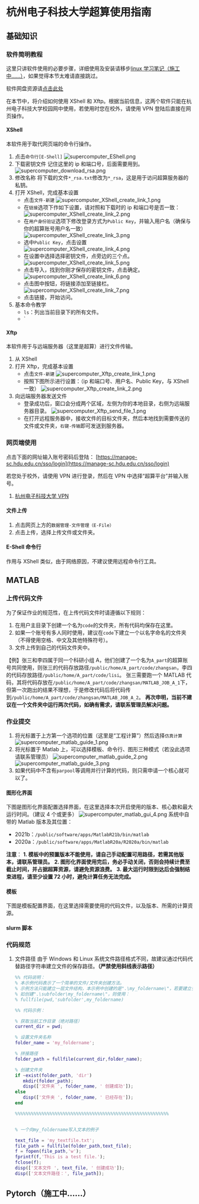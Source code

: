 # 杭州电子科技大学超算使用指南

## 基础知识

### 软件简明教程

这里只讲软件使用的必要步骤，详细使用及安装请移步[linux 学习笔记（施工中……）](https://github.com/LCQaha/My_notebook/blob/main/Linux/HanSP_notebook.md#%E8%BD%AF%E4%BB%B6%E6%96%BD%E5%B7%A5%E4%B8%AD)，如果觉得本节太难请直接跳过。

软件网盘资源请[点击此处](https://pan.baidu.com/s/14sh6Jx0jNJekzR0epgrdgQ?pwd=yxsm)

在本节中，将介绍如何使用 XShell 和 Xftp。根据当前信息，这两个软件只能在杭州电子科技大学校园网中使用，若使用时您在校外，请使用 VPN 登陆后直接在网页操作。

#### XShell

本软件用于取代网页端的命令行操作。

1. 点击`命令行[E-Shell]`
   ![supercomputer_EShell.png](./img/supercomputer_EShell.png)
2. 下载密钥文件
   记住这里的 ip 和端口号，后面需要用到。
   ![supercomputer_download_rsa.png](./img/supercomputer_download_rsa.png)
3. 修改名称
   将下载的文件`*_rsa.txt`修改为`*_rsa`，这是用于访问超算服务器的私钥。
4. 打开 XShell，完成基本设置
   - 点击`文件-新建`
     ![supercomputer_XShell_create_link_1.png](./img/supercomputer_XShell_create_link_1.png)
   - 在`链接`选项下作如下设置，请对照和下载时的 ip 和端口号是否一致：
     ![supercomputer_XShell_create_link_2.png](./img/supercomputer_XShell_create_link_2.png)
   - 在`用户身份验证`选项下修改登录方式为`Public Key`，并输入用户名（确保与你的超算账号用户名一致）
     ![supercomputer_XShell_create_link_3.png](./img/supercomputer_XShell_create_link_3.png)
   - 选中`Public Key`，点击设置
     ![supercomputer_XShell_create_link_4.png](./img/supercomputer_XShell_create_link_4.png)
   - 在设置中选择选择密钥文件，点旁边的三个点。
     ![supercomputer_XShell_create_link_5.png](./img/supercomputer_XShell_create_link_5.png)
   - 点击导入，找到你刚才保存的密钥文件，点击确定。
     ![supercomputer_XShell_create_link_6.png](./img/supercomputer_XShell_create_link_6.png)
   - 点击图中按钮，将链接添加至链接栏。
     ![supercomputer_XShell_create_link_7.png](./img/supercomputer_XShell_create_link_7.png)
   - 点击链接，开始访问。
5. 基本命令教学
   - `ls`：列出当前目录下的所有文件。
   - `

#### Xftp

本软件用于与远端服务器（这里是超算）进行文件传输。

1. 从 XShell
2. 打开 Xftp，完成基本设置
   - 点击`文件-新建`
     ![supercomputer_Xftp_create_link_1.png](./img/supercomputer_Xftp_create_link_1.png)
   - 按照下图所示进行设置：（ip 和端口号、用户名、Public Key，与 XShell 一致）
     ![supercomputer_Xftp_create_link_2.png](./img/supercomputer_Xftp_create_link_2.png)
3. 向远端服务器发送文件
   - 登录成功后，窗口会分成两个区域，左侧为你的本地目录，右侧为远端服务器目录。
     ![supercomputer_Xftp_send_file_1.png](./img/supercomputer_Xftp_send_file_1.png)
   - 在打开远程服务器中，接收文件的目标文件夹，然后本地找到需要传送的文件或文件夹，`右键-传输`即可发送到服务器。

### 网页端使用

点击下面的网址输入账号密码后登陆：
[https://manage-sc.hdu.edu.cn/sso/login](https://manage-sc.hdu.edu.cn/sso/login)

若您处于校外，请使用 VPN 进行登录，然后在 VPN 中选择“超算平台”并输入账号。

1. [杭州电子科技大学 VPN](https://vpn.hdu.edu.cn)

#### 文件上传

1. 点击网页上方的`数据管理-文件管理（E-File）`
2. 点击上传，选择上传文件或文件夹。

#### E-Shell 命令行

作用与 XShell 类似，由于网络原因，不建议使用远程命令行工具。

## MATLAB

### 上传代码文件

为了保证作业的规范性，在上传代码文件时请遵循以下规则：

1. 在用户主目录下创建一个名为`code`的文件夹，所有代码均保存在这里。
2. 如果一个账号有多人同时使用，建议在`code`下建立一个以名字命名的文件夹（不得使用空格、中文及其他特殊符号）。
3. 文件上传到自己的代码文件夹中。

【例】张三和李四属于同一个科研小组 A，他们创建了一个名为`A_part`的超算账号共同使用，则张三的代码存放路径`/public/home/A_part/code/zhangsan`，李四的代码存放路径`/public/home/A_part/code/lisi`。
张三需要跑一个 MATLAB 代码，其将代码存放在`/public/home/A_part/code/zhangsan/MATLAB_JOB_A_1`下，但第一次跑出的结果不理想，于是修改代码后将代码传到`/public/home/A_part/code/zhangsan/MATLAB_JOB_A_2`。
**再次申明，当前不建议在一个文件夹中运行两次代码，如确有需求，请联系管理员解决问题。**

### 作业提交

1. 将光标置于上方第一个选项的位置（这里是“工程计算”）然后选择`仿真计算`
   ![supercomputer_matlab_guide_1.png](./img/supercomputer_matlab_guide_1.png)
2. 将光标置于 Matlab 上，可以选择模板、命令行、图形三种模式（若没此选项请联系管理员）
   ![supercomputer_matlab_guide_2.png](./img/supercomputer_matlab_guide_2.png)
   ![supercomputer_matlab_guide_3.png](./img/supercomputer_matlab_guide_3.png)
3. 如果代码中不含有`parpool`等调用并行计算的代码，则只需申请一个核心就可以了。

#### 图形化界面

下图是图形化界面配置选择界面，在这里选择本次开启使用的版本、核心数和最大运行时间。（建议 4 个或更多）
![supercomputer_matlab_gui_4.png](./img/supercomputer_matlab_gui_4.png)
系统中自带的 Matlab 版本及其位置：

- 2021b：`/public/software/apps/MatlabR21b/bin/matlab`
- 2020a：`/public/software/apps/MatlabR20a/R2020a/bin/matlab`

**注意**：
**1. 模板中的预置版本不能使用，请自己手动配置可用路径，若需其他版本，请联系管理员。**
**2. 图形化界面使用完后，务必手动关闭，否则会持续计费至截止时间，并占据超算资源，请避免资源浪费。**
**3. 最大运行时限到达后会强制结束进程，请至少设置 72 小时，避免计算任务无法完成。**

#### 模板

下图是模板配置界面，在这里选择需要使用的代码文件，以及版本、所需的计算资源。

#### slurm 脚本

### 代码规范

1. 文件路径
   由于 Windows 和 Linux 系统文件路径格式不同，故建议通过代码代替路径字符串建立文件的保存路径。**（严禁使用斜线表示路径）**

   ```matlab
   %% 代码说明：
   % 本示例代码表示了一个简单的文件/文件夹创建方法。
   % 示例方法只能建立一层文件结构，本示例中创建的是".\my_foldername\"，若要建立多层，则需在fullfile()中添加更多的字符串。
   % 如创建".\subfolder\my_foldername\"，则使用：
   % fullfile(pwd,'subfolder',my_foldername)

   %% 代码示例：

   % 获取当前工作目录（绝对路径）
   current_dir = pwd;

   % 设置文件夹名称
   folder_name = 'my_foldername';

   % 拼接路径
   folder_path = fullfile(current_dir,folder_name);

   % 创建文件夹
   if ~exist(folder_path, 'dir')
      mkdir(folder_path);
      disp(['文件夹 ', folder_name, ' 创建成功']);
   else
      disp(['文件夹 ', folder_name, ' 已经存在']);
   end

   %%%%%%%%%%%%%%%%%%%%%%%%%%%%%%%%%%%%%%%%%%%%%%%%%%%%%%%%%%


   % 一个向my_foldername写入文本的例子

   text_file = 'my_textfile.txt';
   file_path = fullfile(folder_path,text_file);
   f = fopen(file_path,'w');
   fprintf(f,'This is a test file.');
   fclose(f);
   disp(['文本文件 ', text_file, ' 创建成功']);
   disp(['文本文件路径：', file_path]);

   ```

## Pytorch（施工中……）
